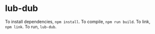# lub-dub

To install dependencies, `npm install`. To compile, `npm run build`. To link, `npm link`. To run, `lub-dub`.
